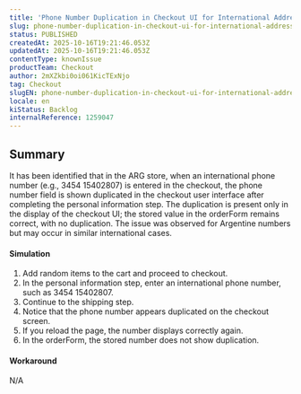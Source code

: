 ```yaml
---
title: 'Phone Number Duplication in Checkout UI for International Addresses'
slug: phone-number-duplication-in-checkout-ui-for-international-addresses
status: PUBLISHED
createdAt: 2025-10-16T19:21:46.053Z
updatedAt: 2025-10-16T19:21:46.053Z
contentType: knownIssue
productTeam: Checkout
author: 2mXZkbi0oi061KicTExNjo
tag: Checkout
slugEN: phone-number-duplication-in-checkout-ui-for-international-addresses
locale: en
kiStatus: Backlog
internalReference: 1259047
---
```


## Summary


It has been identified that in the ARG store, when an international phone number (e.g., 3454 15402807) is entered in the checkout, the phone number field is shown duplicated in the checkout user interface after completing the personal information step. The duplication is present only in the display of the checkout UI; the stored value in the orderForm remains correct, with no duplication. The issue was observed for Argentine numbers but may occur in similar international cases.


#### Simulation



1. Add random items to the cart and proceed to checkout.
2. In the personal information step, enter an international phone number, such as 3454 15402807.
3. Continue to the shipping step.
4. Notice that the phone number appears duplicated on the checkout screen.
5. If you reload the page, the number displays correctly again.
6. In the orderForm, the stored number does not show duplication.


#### Workaround


N/A



